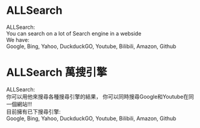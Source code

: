 # ALLSearch
ALLSearch:  
You can search on a lot of Search engine in a webside  
We have:  
Google, Bing, Yahoo, DuckduckGO, Youtube, Bilibili, Amazon, Github  
# ALLSearch 萬搜引擎
ALLSearch:  
你可以用他來搜尋各種搜尋引擎的結果， 你可以同時搜尋Google和Youtube在同一個網站!!!  
目前擁有已下搜尋引擎:  
Google, Bing, Yahoo, DuckduckGO, Youtube, Bilibili, Amazon, Github  
